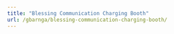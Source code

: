 ```yaml
---
title: "Blessing Communication Charging Booth"
url: /gbarnga/blessing-communication-charging-booth/
---
```

